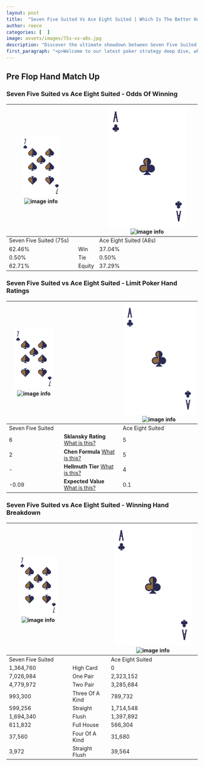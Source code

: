 ```yaml
---
layout: post
title:  "Seven Five Suited Vs Ace Eight Suited | Which Is The Better Hand In Poker? A Complete Guide"
author: reece
categories: [  ]
image: assets/images/75s-vs-a8s.jpg
description: "Discover the ultimate showdown between Seven Five Suited and Ace Eight Suited in poker! Uncover the odds, strategies, and scenarios where one hand triumphs over the other. Get ready to up your poker game with this thrilling analysis."
first_paragraph: "<p>Welcome to our latest poker strategy deep dive, where we're pitting two distinct hands against each other in a high-stakes showdown: Seven Five Suited vs Ace Eight Suited.</p><p>In the dynamic world of poker, every decision counts, and knowing which hand holds the upper hand is key to your success at the table.</p><p>In this article, we'll dissect these two hands, explore the scenarios where one dominates the other, and equip you with the knowledge to make strategic choices that can tip the odds in your favor.</p><p>Get ready to unravel the intriguing dynamics of these poker hands and elevate your game to new heights.</p>"
---
```




[comment]: # (sp0)

## Pre Flop Hand Match Up

<div class="table hand-ratings" markdown="1"> 



### Seven Five Suited vs Ace Eight Suited - Odds Of Winning


    
| ![image info](assets/images/hand1/7.png) ![image info](assets/images/hand1/5s.png) |  | ![image info](assets/images/hand2/A.png) ![image info](assets/images/hand2/8s.png) |
| -------- | -------- | -------- |
| Seven Five Suited (75s) |  | Ace Eight Suited (A8s) |
| 62.46% | Win | 37.04% |
| 0.50% | Tie | 0.50% |
| 62.71% | Equity | 37.29% |




[comment]: # (sp1)



### Seven Five Suited vs Ace Eight Suited - Limit Poker Hand Ratings


    
| ![image info](assets/images/hand1/7.png) ![image info](assets/images/hand1/5s.png) |  | ![image info](assets/images/hand2/A.png) ![image info](assets/images/hand2/8s.png) |
| -------- | -------- | -------- |
| Seven Five Suited |  | Ace Eight Suited |
| 6 | **Sklansky Rating** [What is this?](/sklansky-rating-explained) | 5 |
| 2 | **Chen Formula** [What is this?](/chen-formula-explained) | 5 |
| - | **Hellmuth Tier** [What is this?](/Hellmuth-tier-explained) | 4 |
| -0.09 | **Expected Value** [What is this?](/expected-value-explained) | 0.1 |




[comment]: # (sp2)



### Seven Five Suited vs Ace Eight Suited - Winning Hand Breakdown


    
| ![image info](assets/images/hand1/7.png) ![image info](assets/images/hand1/5s.png) |  | ![image info](assets/images/hand2/A.png) ![image info](assets/images/hand2/8s.png) |
| -------- | -------- | -------- |
| Seven Five Suited |  | Ace Eight Suited |
| 1,364,760 | High Card | 0 |
| 7,026,984 | One Pair | 2,323,152 |
| 4,779,972 | Two Pair | 3,285,684 |
| 993,300 | Three Of A Kind | 789,732 |
| 599,256 | Straight | 1,714,548 |
| 1,694,340 | Flush | 1,397,892 |
| 611,832 | Full House | 566,304 |
| 37,560 | Four Of A Kind | 31,680 |
| 3,972 | Straight Flush | 39,564 |




[comment]: # (sp3)



</div>

[comment]: # (sp4)



[comment]: # (sp5)


